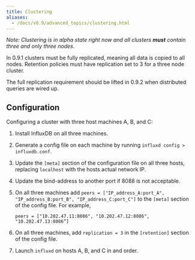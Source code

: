 ```yaml
---
title: Clustering
aliases:
  - /docs/v0.9/advanced_topics/clustering.html
---
```


_Note: Clustering is in alpha state right now and all clusters __must__ contain three and only three nodes._

In 0.9.1 clusters must be fully replicated, meaning all data is copied to all nodes. Retention policies must have replication set to 3 for a three node cluster.

The full replication requirement should be lifted in 0.9.2 when distributed queries are wired up.

<!--
## Design

InfluxDB is designed to scale horizontally. This means that more machines can easily added to a cluster. This will increase data ingestion performance and reduce query response time.

There are two ways you can scale a cluster. Increasing hardware, such as memory and CPU (commonly referred to as scaling vertically), or by adding more machines or data centers (commonly referred to as scaling horizontally). Scaling horizontally can also add additional replication. Data replication provides high-availability, allowing a cluster to remain fully functional even when some nodes fail.

Each running instance of InfluxDB in a cluster 
-->

## Configuration

Configuring a cluster with three host machines A, B, and C:

1. Install InfluxDB on all three machines.
2. Generate a config file on each machine by running `influxd config > influxdb.conf`.
3. Update the `[meta]` section of the configuration file on all three hosts, replacing `localhost` with the hosts actual network IP.
4. Update the bind-address to another port if 8088 is not acceptable.
5. On all three machines add `peers = ["IP_address_A:port_A", "IP_address_B:port_B", "IP_address_C:port_C"]` to the `[meta]` section of the config file. For example,
    
    ```
    peers = ["10.202.47.11:8086", "10.202.47.12:8086", "10.202.47.13:8086”]
    ```
6. On all three machines, add `replication = 3` in the `[retention]` section of the config file.
7. Launch `influxd` on hosts A, B, and C in and order.
